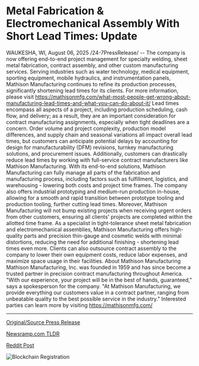 # Metal Fabrication &amp; Electromechanical Assembly With Short Lead Times: Update

WAUKESHA, WI, August 06, 2025 /24-7PressRelease/ -- The company is now offering end-to-end project management for specialty welding, sheet metal fabrication, contract assembly, and other custom manufacturing services. Serving industries such as water technology, medical equipment, sporting equipment, mobile hydraulics, and instrumentation panels, Mathison Manufacturing continues to refine its production processes, significantly shortening lead times for its clients.  For more information, please visit https://mathisonmfg.com/what-most-people-get-wrong-about-manufacturing-lead-times-and-what-you-can-do-about-it/  Lead times encompass all aspects of a project, including production scheduling, cash flow, and delivery; as a result, they are an important consideration for contract manufacturing assignments, especially when tight deadlines are a concern. Order volume and project complexity, production model differences, and supply chain and seasonal variations all impact overall lead times, but customers can anticipate potential delays by accounting for design for manufacturability (DFM) revisions, turnkey manufacturing solutions, and procurement issues. Additionally, customers can drastically reduce lead times by working with full-service contract manufacturers like Mathison Manufacturing.  With its end-to-end solutions, Mathison Manufacturing can fully manage all parts of the fabrication and manufacturing process, including factors such as fulfillment, logistics, and warehousing - lowering both costs and project time frames. The company also offers industrial prototyping and medium-run production in-house, allowing for a smooth and rapid transition between prototype tooling and production tooling, further cutting lead times.  Moreover, Mathison Manufacturing will not bump existing projects when receiving urgent orders from other customers, ensuring all clients' projects are completed within the allotted time frame.  As a specialist in tight-tolerance sheet metal fabrication and electromechanical assemblies, Mathison Manufacturing offers high-quality parts and precision thin-gauge and cosmetic welds with minimal distortions, reducing the need for additional finishing - shortening lead times even more. Clients can also outsource contract assembly to the company to lower their own equipment costs, reduce labor expenses, and maximize space usage in their facilities.  About Mathison Manufacturing  Mathison Manufacturing, Inc. was founded in 1959 and has since become a trusted partner in precision contract manufacturing throughout America.  "With our experience, your project will be in the best of hands, guaranteed," says a spokesperson for the company. "At Mathison Manufacturing, we provide everything our customers value in a contract partner, ranging from unbeatable quality to the best possible service in the industry."  Interested parties can learn more by visiting https://mathisonmfg.com/ 

---

[Original/Source Press Release](https://www.24-7pressrelease.com/press-release/525571/metal-fabrication-electromechanical-assembly-with-short-lead-times-update)
                    

[Newsramp.com TLDR](https://newsramp.com/curated-news/mathison-manufacturing-cuts-lead-times-with-end-to-end-solutions/f4d0ede0d15769a89da95e757cc1a582) 

 



[Reddit Post](https://www.reddit.com/r/newsramp/comments/1miy6e7/mathison_manufacturing_cuts_lead_times_with/) 



![Blockchain Registration](https://cdn.newsramp.app/24-7PressRelease/qrcode/258/6/mendInuR.webp)